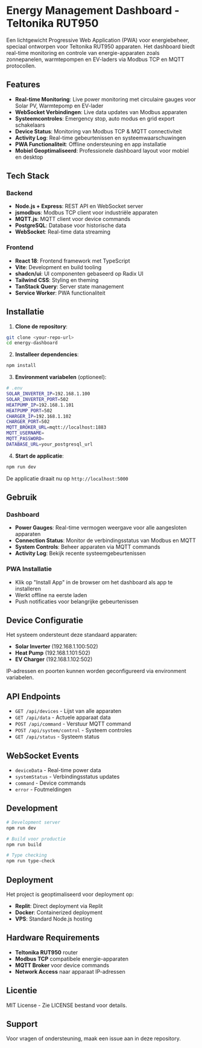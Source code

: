 # Energy Management Dashboard - Teltonika RUT950

Een lichtgewicht Progressive Web Application (PWA) voor energiebeheer, speciaal ontworpen voor Teltonika RUT950 apparaten. Het dashboard biedt real-time monitoring en controle van energie-apparaten zoals zonnepanelen, warmtepompen en EV-laders via Modbus TCP en MQTT protocollen.

## Features

- **Real-time Monitoring**: Live power monitoring met circulaire gauges voor Solar PV, Warmtepomp en EV-lader
- **WebSocket Verbindingen**: Live data updates van Modbus apparaten
- **Systeemcontroles**: Emergency stop, auto modus en grid export schakelaars
- **Device Status**: Monitoring van Modbus TCP & MQTT connectiviteit
- **Activity Log**: Real-time gebeurtenissen en systeemwaarschuwingen
- **PWA Functionaliteit**: Offline ondersteuning en app installatie
- **Mobiel Geoptimaliseerd**: Professionele dashboard layout voor mobiel en desktop

## Tech Stack

### Backend
- **Node.js + Express**: REST API en WebSocket server
- **jsmodbus**: Modbus TCP client voor industriële apparaten
- **MQTT.js**: MQTT client voor device commands
- **PostgreSQL**: Database voor historische data
- **WebSocket**: Real-time data streaming

### Frontend
- **React 18**: Frontend framework met TypeScript
- **Vite**: Development en build tooling
- **shadcn/ui**: UI componenten gebaseerd op Radix UI
- **Tailwind CSS**: Styling en theming
- **TanStack Query**: Server state management
- **Service Worker**: PWA functionaliteit

## Installatie

1. **Clone de repository**:
```bash
git clone <your-repo-url>
cd energy-dashboard
```

2. **Installeer dependencies**:
```bash
npm install
```

3. **Environment variabelen** (optioneel):
```bash
# .env
SOLAR_INVERTER_IP=192.168.1.100
SOLAR_INVERTER_PORT=502
HEATPUMP_IP=192.168.1.101
HEATPUMP_PORT=502
CHARGER_IP=192.168.1.102
CHARGER_PORT=502
MQTT_BROKER_URL=mqtt://localhost:1883
MQTT_USERNAME=
MQTT_PASSWORD=
DATABASE_URL=your_postgresql_url
```

4. **Start de applicatie**:
```bash
npm run dev
```

De applicatie draait nu op `http://localhost:5000`

## Gebruik

### Dashboard
- **Power Gauges**: Real-time vermogen weergave voor alle aangesloten apparaten
- **Connection Status**: Monitor de verbindingsstatus van Modbus en MQTT
- **System Controls**: Beheer apparaten via MQTT commands
- **Activity Log**: Bekijk recente systeemgebeurtenissen

### PWA Installatie
- Klik op "Install App" in de browser om het dashboard als app te installeren
- Werkt offline na eerste laden
- Push notificaties voor belangrijke gebeurtenissen

## Device Configuratie

Het systeem ondersteunt deze standaard apparaten:

- **Solar Inverter** (192.168.1.100:502)
- **Heat Pump** (192.168.1.101:502) 
- **EV Charger** (192.168.1.102:502)

IP-adressen en poorten kunnen worden geconfigureerd via environment variabelen.

## API Endpoints

- `GET /api/devices` - Lijst van alle apparaten
- `GET /api/data` - Actuele apparaat data
- `POST /api/command` - Verstuur MQTT command
- `POST /api/system/control` - Systeem controles
- `GET /api/status` - Systeem status

## WebSocket Events

- `deviceData` - Real-time power data
- `systemStatus` - Verbindingsstatus updates
- `command` - Device commands
- `error` - Foutmeldingen

## Development

```bash
# Development server
npm run dev

# Build voor productie
npm run build

# Type checking
npm run type-check
```

## Deployment

Het project is geoptimaliseerd voor deployment op:
- **Replit**: Direct deployment via Replit
- **Docker**: Containerized deployment
- **VPS**: Standard Node.js hosting

## Hardware Requirements

- **Teltonika RUT950** router
- **Modbus TCP** compatibele energie-apparaten
- **MQTT Broker** voor device commands
- **Network Access** naar apparaat IP-adressen

## Licentie

MIT License - Zie LICENSE bestand voor details.

## Support

Voor vragen of ondersteuning, maak een issue aan in deze repository.